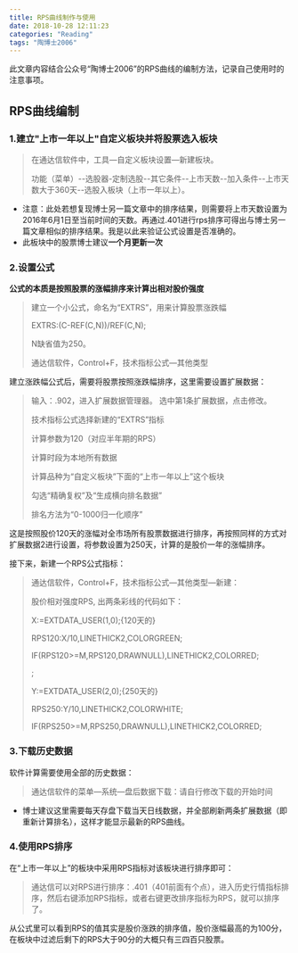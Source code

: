 ```yaml
---
title: RPS曲线制作与使用
date: 2018-10-28 12:11:23
categories: "Reading"
tags: "陶博士2006"
---
```


此文章内容结合公众号“陶博士2006”的RPS曲线的编制方法，记录自己使用时的注意事项。

<!--more-->

##  RPS曲线编制

### 1.建立"上市一年以上"自定义板块并将股票选入板块

>  在通达信软件中，工具—自定义板块设置—新建板块。
>
> 功能（菜单）--选股器-定制选股--其它条件--上市天数--加入条件--上市天数大于360天--选股入板块（上市一年以上）。

- 注意：此处若想复现博士另一篇文章中的排序结果，则需要将上市天数设置为2016年6月1日至当前时间的天数。再通过.401进行rps排序可得出与博士另一篇文章相似的排序结果。我是以此来验证公式设置是否准确的。
- 此板块中的股票博士建议**一个月更新一次**

### 2.设置公式

**公式的本质是按照股票的涨幅排序来计算出相对股价强度**

> 建立一个小公式，命名为“EXTRS”，用来计算股票涨跌幅
>
> EXTRS:(C-REF(C,N))/REF(C,N);
>
> N缺省值为250。
>
> 通达信软件，Control+F，技术指标公式—其他类型

建立涨跌幅公式后，需要将股票按照涨跌幅排序，这里需要设置扩展数据：

> 输入：.902，进入扩展数据管理器。 选中第1条扩展数据，点击修改。
>
> 技术指标公式选择新建的“EXTRS”指标
>
> 计算参数为120（对应半年期的RPS）
>
> 计算时段为本地所有数据
>
> 计算品种为“自定义板块”下面的“上市一年以上”这个板块
>
> 勾选“精确复权”及“生成横向排名数据”
>
> 排名方法为“0-1000归一化顺序”

这是按照股价120天的涨幅对全市场所有股票数据进行排序，再按照同样的方式对扩展数据2进行设置，将参数设置为250天，计算的是股价一年的涨幅排序。

接下来，新建一个RPS公式指标：

> 通达信软件，Control+F，技术指标公式—其他类型—新建：
>
> 股价相对强度RPS, 出两条彩线的代码如下：
>
> X:=EXTDATA_USER(1,0);{120天的}
>
> RPS120:X/10,LINETHICK2,COLORGREEN;
>
> IF(RPS120>=M,RPS120,DRAWNULL),LINETHICK2,COLORRED;
>
> ;
>
> Y:=EXTDATA_USER(2,0);{250天的}
>
> RPS250:Y/10,LINETHICK2,COLORWHITE;
>
> IF(RPS250>=M,RPS250,DRAWNULL),LINETHICK2,COLORRED;

### 3.下载历史数据

软件计算需要使用全部的历史数据：

> 通达信软件的菜单—系统—盘后数据下载：请自行修改下载的开始时间

- 博士建议这里需要每天存盘下载当天日线数据，并全部刷新两条扩展数据（即重新计算排名），这样才能显示最新的RPS曲线。

### 4.使用RPS排序

在“上市一年以上”的板块中采用RPS指标对该板块进行排序即可：

> 通达信可以对RPS进行排序：.401（401前面有个点），进入历史行情指标排序，然后右键添加RPS指标，或者右键更改排序指标为RPS，就可以排序了。

从公式里可以看到RPS的值其实是股价涨跌的排序值，股价涨幅最高的为100分，在板块中过滤后剩下的RPS大于90分的大概只有三四百只股票。
